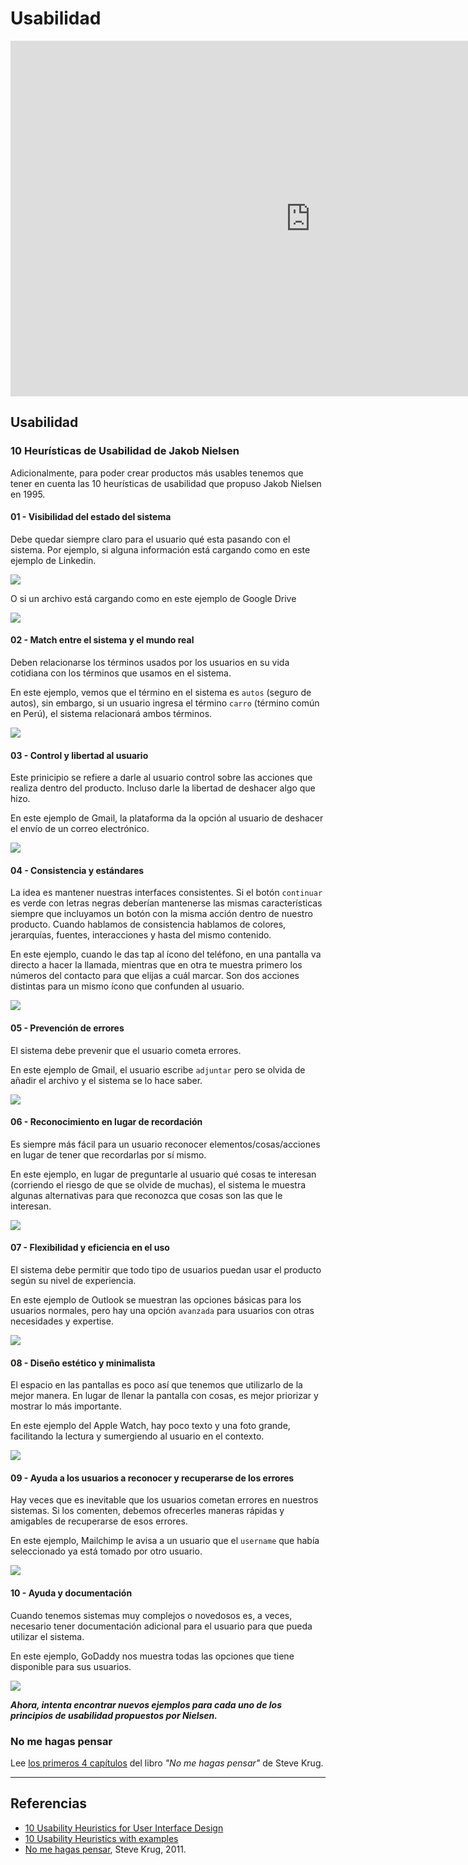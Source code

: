 # Usabilidad

<div class="iframeWrapper">
	<iframe src="https://docs.google.com/presentation/d/e/2PACX-1vQ_O0tj1nTc3BPe2KP78snclLMOEKRsJuF3Ns7M0Oq7P3RupMsaLInWMqqSYeahKR9ygSnpPC-XxI-j/embed?start=false&loop=true&delayms=3000" frameborder="0" width="960" height="569" allowfullscreen="true" mozallowfullscreen="true" webkitallowfullscreen="true"></iframe>
</div>

## Usabilidad

### 10 Heurísticas de Usabilidad de Jakob Nielsen

Adicionalmente, para poder crear productos más usables tenemos que tener en cuenta las 10 heurísticas de usabilidad que propuso Jakob Nielsen en 1995. 



#### 01 - Visibilidad del estado del sistema

Debe quedar siempre claro para el usuario qué esta pasando con el sistema. Por ejemplo, si alguna información está cargando como en este ejemplo de Linkedin. 

![](https://lh3.googleusercontent.com/BTkm0J0DVpuIKXBGwPx8E9Y8ydGy7C5ty5CsA4sMIjMScFV14ccqXkrdcRaQ5MpxynA7ZBHVQjz50Uc1Nokz9ngWqj7rxiEiXGxZxBT8est503TN_h_EYiSRz519Oxjg68OBdcmmaeA)

O si un archivo está cargando como en este ejemplo de Google Drive

![](https://lh5.googleusercontent.com/n4ejtZQhW2FqQjNZgfP6jcJcL91lNruGU6lKAXEUZ1sCEuIdnjcmKFeVCnhzhgiy8CCFkIYDEEkHMaXtbPWzZzyq_QzM4-42j5l9kXTbHUFMn2t07w_LSss8qoxasPJiXMvu44qM7bQ)

#### 02 - Match entre el sistema y el mundo real

Deben relacionarse los términos usados por los usuarios en su vida cotidiana con los términos que usamos en el sistema. 

En este ejemplo, vemos que el término en el sistema es `autos` (seguro de autos), sin embargo, si un usuario ingresa el término `carro` (término común en Perú), el sistema relacionará ambos términos.

![](https://lh6.googleusercontent.com/czcFaaYJxqZyFXVjOSNVVmOUzS34Ve0TrJJWW41Bm0RUwOUyXBE68WsI-kHFodmAUKT6FA-C5i9kDmQMB9ljhsxG7wAds7DZkoX-rDduobRZom331gzZcgQRFdk7nwFzayJMUodkbJ0)

#### 03 - Control y libertad al usuario

Este prinicipio se refiere a darle al usuario control sobre las acciones que realiza dentro del producto. Incluso darle la libertad de deshacer algo que hizo. 

En este ejemplo de Gmail, la plataforma da la opción al usuario de deshacer el envío de un correo electrónico.

![](https://lh4.googleusercontent.com/HqXm5aFz3Bla9BD2kKI-76iKCDN8h15V51KPTMKPQiLhVrNjmFEu6bQ8-y6QtuNtmShrvYmIDaH8fS5io7pNXI0cxieWv-NhoxkN536zOQeIc9TFdL3aXfgKPStCFWCN-hy1pL3KMjM)


#### 04 - Consistencia y estándares

La idea es mantener nuestras interfaces consistentes. Si el botón `continuar` es  verde con letras negras deberían mantenerse las mismas características siempre que incluyamos un botón con la misma acción dentro de nuestro producto. Cuando hablamos de consistencia hablamos de colores, jerarquías, fuentes, interacciones y hasta del mismo contenido.

En este ejemplo, cuando le das tap al ícono del teléfono, en una pantalla va directo a hacer la llamada, mientras que en otra te muestra primero los números del contacto para que elijas a cuál marcar. Son dos acciones distintas para un mismo ícono que confunden al usuario.

![](https://lh4.googleusercontent.com/X-aOlTlpVJkCUju0PO-aqgp4xNjPis9yQczL3k0GvMiVjTiBMZz9Mhyux0dO4WALg5MdA5yHMbzhXBlUQga21hChdGqkr18k46RmmxFNqIOdi42Z1hNxzDuEeLPnueMsQg1PzqkKZ00)

#### 05 - Prevención de errores

El sistema debe prevenir que el usuario cometa errores. 

En este ejemplo de Gmail, el usuario escribe `adjuntar` pero se olvida de añadir el archivo y el sistema se lo hace saber.

![](https://lh6.googleusercontent.com/B6w9E-FYOgZn5mHiup6-6D2xdJhffQKEAscutPJhHPvDZ450D4h6cCP24MAvAYgiyhBFuvcdWx62UaAYmClJ7S-TnVRYhcqf8kl2g3hwtQRoIbA8bGC5hFDvi1VnXQXCf2AOAZnEuL0)

#### 06 - Reconocimiento en lugar de recordación

Es siempre más fácil para un usuario reconocer elementos/cosas/acciones en lugar de tener que recordarlas por sí mismo. 

En este ejemplo, en lugar de preguntarle al usuario qué cosas te interesan (corriendo el riesgo de que se olvide de muchas), el sistema le muestra algunas alternativas para que reconozca que cosas son las que le interesan. 

![](https://lh4.googleusercontent.com/--a2sP4O1QEjIVkxdvnRxbX0ftgx9e6JkjKeNKkEknofJ2zNSO1TW_N-kUwpZJ8ZwW-_Fauqk8b-uvNuJCBwDeGr5kpS0lBVKAELNGruB9_8ZW9P8hT2KNwvcUdZFRAA7ZFVYpAsjH0)


#### 07 - Flexibilidad y eficiencia en el uso

El sistema debe permitir que todo tipo de usuarios puedan usar el producto según su nivel de experiencia.

En este ejemplo de Outlook se muestran las opciones básicas para los usuarios normales, pero hay una opción `avanzada` para usuarios con otras necesidades y expertise.

![](https://lh6.googleusercontent.com/Gy4ChOAjWn9-ipX-25jkNUDAzFuuc7siEshF1XSNJchd3J5W3G491X264mLp-_O1AO9F2weg8KJdRWh-8SFPnc7xbcCLU4asf4nzjlrPJCkKLSeZ53KpM4YMiEl1hVMHE0dmgRfoz5s)

#### 08 - Diseño estético y minimalista

El espacio en las pantallas es poco así que tenemos que utilizarlo de la mejor manera. En lugar de llenar la pantalla con cosas, es mejor priorizar y mostrar lo más importante.

En este ejemplo del Apple Watch, hay poco texto y una foto grande, facilitando la lectura y sumergiendo al usuario en el contexto.

![](https://lh6.googleusercontent.com/jMBm835ZAk3hTN9qvs5bAu0pRcU5s2xQ3DfW8uWLrpSeqYXglhLWbar7kkn19mDiQfHfcByiN6I7HgiM8X3j3ehz1INNhFtalAUbm5yUVa_Y7XNZJITrYRQlumC-Oc61z-JuicxCJyU)

#### 09 - Ayuda a los usuarios a reconocer y recuperarse de los errores

Hay veces que es inevitable que los usuarios cometan errores en nuestros sistemas. Si los comenten, debemos ofrecerles maneras rápidas y amigables de recuperarse de esos errores.

En este ejemplo, Mailchimp le avisa a un usuario que el `username` que había seleccionado ya está tomado por otro usuario. 

![](https://lh4.googleusercontent.com/BAfIGumWXDhnkfKlMsXFhiaCyTkJh4hDCB5FR3NqT6-fVcna8sXrCJPijJ-VX3nez2ZnJiVYyAFcuLwG4tIh8b_XOXPXHnSsbwBRoQtBexBtOwplKJW_Jr8205pfgfPTQZbhOhxqkxY)

#### 10 - Ayuda y documentación

Cuando tenemos sistemas muy complejos o novedosos es, a veces, necesario tener documentación adicional para el usuario para que pueda utilizar el sistema.

En este ejemplo, GoDaddy nos muestra todas las opciones que tiene disponible para sus usuarios.

![](https://lh4.googleusercontent.com/V70mjXoCv4puywzb21JooEXciDoyenfVRiQbgF7_Gg_ANWDThfHuVoMIzAp1xdEDSgHI7CGd079e5tOABy0e5s-1vturcSFD5rp6SR4L2RpwozCsVklaZC1HhiHsvkyIGfLKbToO5mI)

***Ahora, intenta encontrar nuevos ejemplos para cada uno de los principios de usabilidad propuestos por Nielsen.***



### No me hagas pensar

Lee [los primeros 4 capítulos](#) del libro *"No me hagas pensar"* de Steve Krug.


***


## Referencias


* [10 Usability Heuristics for User Interface Design](https://www.nngroup.com/articles/ten-usability-heuristics/)
* [10 Usability Heuristics with examples](https://blog.prototypr.io/10-usability-heuristics-with-examples-4a81ada920c)
* [No me hagas pensar](https://www.amazon.com/Dont-Make-Think-Revisited-Usability/dp/0321965515), Steve Krug, 2011.
	
